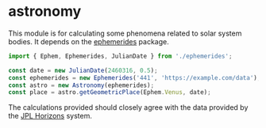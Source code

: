 # astronomy

This module is for calculating some phenomena related to solar system bodies.
It depends on the [ephemerides](https://www.npmjs.com/package/ephemerides) package.

```ts
import { Ephem, Ephemerides, JulianDate } from './ephemerides';

const date = new JulianDate(2460316, 0.5);
const ephemerides = new Ephemerides('441', 'https://example.com/data');
const astro = new Astronomy(ephemerides);
const place = astro.getGeometricPlace(Ephem.Venus, date);
```

The calculations provided should closely agree with the data provided by the
[JPL Horizons](https://ssd.jpl.nasa.gov/horizons/) system.

